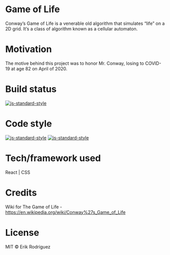 # Game of Life
Conway’s Game of Life is a venerable old algorithm that simulates “life” on a 2D grid. It’s a class of algorithm known as a cellular automaton.

# Motivation
The motive behind this project was to honor Mr. Conway, losing to COVID-19 at age 82 on April of 2020. 

# Build status
[![js-standard-style](https://img.shields.io/badge/Status-running-brightgreen.svg?style=flat)](https://github.com/feross/standard)

# Code style
[![js-standard-style](https://img.shields.io/badge/React-standard-brightgreen.svg?style=flat)](https://github.com/feross/standard)
[![js-standard-style](https://img.shields.io/badge/CSS-standard-brightgreen.svg?style=flat)](https://github.com/feross/standard)

# Tech/framework used
React | CSS

# Credits
Wiki for The Game of Life - https://en.wikipedia.org/wiki/Conway%27s_Game_of_Life

# License
MIT © Erik Rodriguez
